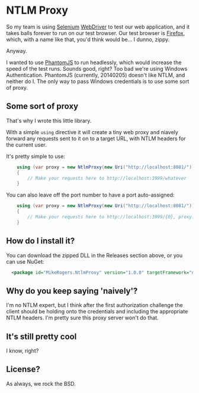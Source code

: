 # NTLM Proxy

So my team is using [Selenium](http://docs.seleniumhq.org/) [WebDriver](http://docs.seleniumhq.org/projects/webdriver/) to test our web application, and it takes balls forever to run on our test browser. Our test browser is [Firefox](http://www.mozilla.org/en-US/firefox/fx/), which, with a name like that, you'd think would be... I dunno, zippy.

Anyway.

I wanted to use [PhantomJS](http://phantomjs.org/) to run headlessly, which would increase the speed of the test runs. Sounds good, right? Too bad we're using Windows Authentication. PhantomJS (currently, 20140205) doesn't like NTLM, and neither do I. The only way to pass Windows credentials is to use some sort of proxy.

## Some sort of proxy

That's why I wrote this little library.

With a simple `using` directive it will create a tiny web proxy and niavely forward any requests sent to it on to a target URL, with NTLM headers for the current user.

It's pretty simple to use:

```csharp
    using (var proxy = new NtlmProxy(new Uri("http://localhost:8081/"), 3999))
    {
		// Make your requests here to http://localhost:3999/whatever
    }
```

You can also leave off the port number to have a port auto-assigned:


```csharp
    using (var proxy = new NtlmProxy(new Uri("http://localhost:8081/")))
    {
		// Make your requests here to http://localhost:3999/{0}, proxy.Port
    }
```

## How do I install it?

You can download the zipped DLL in the Releases section above, or you can use NuGet:

```xml
  <package id="MikeRogers.NtlmProxy" version="1.0.0" targetFramework="net45" />
```

## Why do you keep saying 'naively'?

I'm no NTLM expert, but I think after the first authorization challenge the client should be holding onto the credentials and including the appropriate NTLM headers. I'm pretty sure this proxy server won't do that.

## It's still pretty cool

I know, right?

## License?

As always, we rock the BSD.
